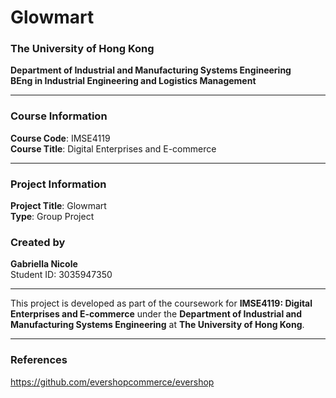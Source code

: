 # Glowmart

### **The University of Hong Kong**  
**Department of Industrial and Manufacturing Systems Engineering**  
**BEng in Industrial Engineering and Logistics Management**  

---

### **Course Information**  
**Course Code**: IMSE4119  
**Course Title**: Digital Enterprises and E-commerce  

---

### **Project Information**  
**Project Title**: Glowmart  
**Type**: Group Project  


### **Created by**  
**Gabriella Nicole**  
Student ID: 3035947350  

---

This project is developed as part of the coursework for **IMSE4119: Digital Enterprises and E-commerce** under the **Department of Industrial and Manufacturing Systems Engineering** at **The University of Hong Kong**.

---

### **References**
https://github.com/evershopcommerce/evershop
